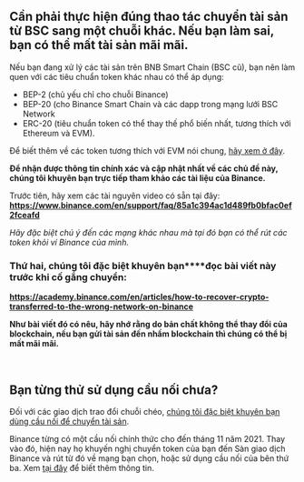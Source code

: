 Cần phải thực hiện đúng thao tác chuyển tài sản từ BSC sang một chuỗi khác. Nếu bạn làm sai, bạn có thể **mất tài sản mãi mãi.**
--------------------------------------------------------------------------------------------------------------------------------


Nếu bạn đang xử lý các tài sản trên BNB Smart Chain (BSC cũ), bạn nên làm quen với các tiêu chuẩn token khác nhau có thể áp dụng:


* BEP-2 (chủ yếu chỉ cho chuỗi Binance)
* BEP-20 (cho Binance Smart Chain và các dapp trong mạng lưới BSC Network
* ERC-20 (tiêu chuẩn token có thể thay thế phổ biến nhất, tương thích với Ethereum và EVM).


Để biết thêm về các token tương thích với EVM nói chung, [hãy xem ở đây](https://support.metamask.io/hc/en-us/articles/4405497827355).


**Để nhận được thông tin chính xác và cập nhật nhất về các chủ đề này, chúng tôi khuyên bạn trực tiếp tham khảo các tài liệu của Binance.**


Trước tiên, hãy xem các tài nguyên video có sẵn tại đây: **<https://www.binance.com/en/support/faq/85a1c394ac1d489fb0bfac0ef2fceafd>**


*Hãy đặc biệt chú ý đến các mạng khác nhau mà tại đó bạn có thể rút các token khỏi ví Binance của mình.*


### Thứ hai, chúng tôi **đặc biệt khuyên bạn****đọc bài viết này trước khi cố gắng chuyển**:


**<https://academy.binance.com/en/articles/how-to-recover-crypto-transferred-to-the-wrong-network-on-binance>**


**Như bài viết đó có nêu, hãy nhớ rằng do bản chất không thể thay đổi của blockchain, nếu bạn gửi tài sản đến nhầm blockchain thì chúng có thể bị mất mãi mãi.** 


 


Bạn từng thử sử dụng cầu nối chưa?
----------------------------------


Đối với các giao dịch trao đổi chuỗi chéo, [chúng tôi đặc biệt khuyên bạn dùng cầu nối để chuyển tài sản](https://support.metamask.io/hc/en-us/articles/4836913606683).


Binance từng có một cầu nối chính thức cho đến tháng 11 năm 2021. Thay vào đó, hiện nay họ khuyến nghị chuyển token của bạn đến Sàn giao dịch Binance và rút từ đó về mạng bạn chọn, hoặc sử dụng cầu nối của bên thứ ba. Xem [tại đây](https://www.binance.org/en/bridge) để biết thêm thông tin. 


 


 


